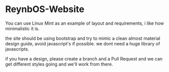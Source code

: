 # ReynbOS-Website

You can use Linux Mint as an example of layout and requirements,
i like how minimalistic it is.

the site should be using bootstrap and try to mimic a clean almost material design guide,
avoid javascript's if possible. we dont need a huge library of javascripts.

if you have a design, please create a branch and a Pull Request and we can get different styles going and we'll work from there.
